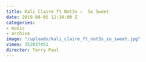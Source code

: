 ```yaml
---
title: Kali Claire ft Not3s —  So Sweet
date: 2019-08-05 12:34:00 Z
categories:
- music
- archive
image: "/uploads/kali_claire_ft_not3s_so_sweet.jpg"
vimeo: 352037451
director: Terry Paul
---
```


